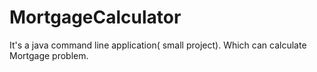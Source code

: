 # MortgageCalculator
It's a java command line application( small project). Which can calculate Mortgage problem.
